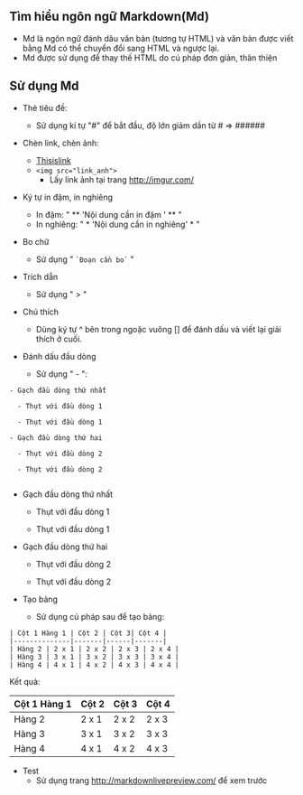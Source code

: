
## Tìm hiểu ngôn ngữ Markdown(Md)

- Md là ngôn ngữ đánh dâu văn bản (tương tự HTML) và văn bản được viết bằng Md có thể chuyển đổi sang HTML và ngược lại.
- Md được sử dụng để thay thế HTML do cú pháp đơn giản, thân thiện

## Sử dụng Md

- Thẻ tiêu đề:
	- Sử dụng kí tự "#" để bắt đầu, độ lớn giảm dần từ # => ######
- Chèn link, chèn ảnh:
	- [Thisislink](http://github.com) 
	- `<img src="link_anh">`
		- Lấy link ảnh tại trang http://imgur.com/

- Ký tự in đậm, in nghiêng
	- In đậm:  " ** 'Nội dung cần in đậm ' ** "
	- In nghiêng: " * 'Nội dung cần in nghiêng' * "

- Bo chữ
	- Sử dụng " ``` `Đoạn cần bo` ``` "

- Trích dẫn
	- Sử dụng " > "

- Chú thích
	- Dùng ký tự ^ bên trong ngoặc vuông [] để đánh dấu và viết lại giải thích ở cuối.

- Đánh dấu đầu dòng
	- Sử dụng " - ":

```
- Gạch đầu dòng thứ nhất
  
  - Thụt với đầu dòng 1
  
  - Thụt với đầu dòng 1
 
- Gạch đầu dòng thứ hai
  
  - Thụt với đầu dòng 2
  
  - Thụt với đầu dòng 2
  
```

- Gạch đầu dòng thứ nhất
  
  - Thụt với đầu dòng 1
  
  - Thụt với đầu dòng 1
  
- Gạch đầu dòng thứ hai
  
  - Thụt với đầu dòng 2
  
  - Thụt với đầu dòng 2
  

- Tạo bảng
	- Sử dụng cú pháp sau để tạo bảng:

```
| Cột 1 Hàng 1 | Cột 2 | Cột 3| Cột 4 |
|--------------|-------|------|-------|
| Hàng 2 | 2 x 1 | 2 x 2 | 2 x 3 | 2 x 4 |
| Hàng 3 | 3 x 1 | 3 x 2 | 3 x 3 | 3 x 4 |
| Hàng 4 | 4 x 1 | 4 x 2 | 4 x 3 | 4 x 4 |
```

Kết quả:

| Cột 1 Hàng 1 | Cột 2 | Cột 3| Cột 4 |
|--------------|-------|------|-------|
| Hàng 2 | 2 x 1 | 2 x 2 | 2 x 3 | 2 x 4 |
| Hàng 3 | 3 x 1 | 3 x 2 | 3 x 3 | 3 x 4 |
| Hàng 4 | 4 x 1 | 4 x 2 | 4 x 3 | 4 x 4 |


- Test
	- Sử dụng trang  http://markdownlivepreview.com/ để xem trước





<!--stackedit_data:
eyJoaXN0b3J5IjpbMTg1NDI0OTExOF19
-->